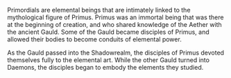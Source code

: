 Primordials are elemental beings that are intimately linked to the mythological figure of Primus. Primus was an immortal being that was there at the beginning of creation, and who shared knowledge of the Aether with the ancient Gauld. Some of the Gauld became disciples of Primus, and allowed their bodies to become conduits of elemental power.

As the Gauld passed into the Shadowrealm, the disciples of Primus devoted themselves fully to the elemental art. While the other Gauld turned into Daemons, the disciples began to embody the elements they studied.
